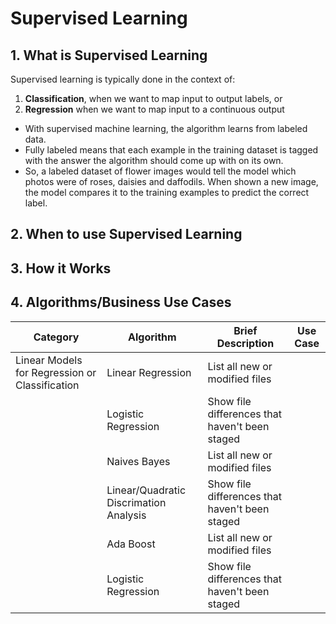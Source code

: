 
# Supervised Learning

## 1. What is Supervised Learning 

Supervised learning is typically done in the context of:
1. **Classification**, when we want to map input to output labels, or
2. **Regression** when we want to map input to a continuous output

* With supervised machine learning, the algorithm learns from labeled data.
* Fully labeled means that each example in the training dataset is tagged with the answer the algorithm should come up with on its own. 
* So, a labeled dataset of flower images would tell the model which photos were of roses, daisies and daffodils. When shown a new image, the model compares it to the training examples to predict the correct label.

## 2. When to use Supervised Learning

## 3. How it Works

## 4. Algorithms/Business Use Cases

| Category| Algorithm | Brief Description | Use Case |
| ---|--- | --- | -- |
| Linear Models for Regression or Classification|Linear Regression | List all new or modified files |
| |Logistic Regression | Show file differences that haven't been staged |
| |Naives Bayes | List all new or modified files |
| |Linear/Quadratic Discrimation Analysis | Show file differences that haven't been staged |
| |Ada Boost | List all new or modified files |
| |Logistic Regression | Show file differences that haven't been staged |
